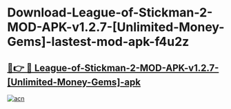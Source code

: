 # Download-League-of-Stickman-2-MOD-APK-v1.2.7-[Unlimited-Money-Gems]-lastest-mod-apk-f4u2z

<h2><a href="https://apkcomod.com?title=League-of-Stickman-2-MOD-APK-v1.2.7-[Unlimited-Money-Gems]">🔗👉 🔴 League-of-Stickman-2-MOD-APK-v1.2.7-[Unlimited-Money-Gems]-apk </a></h2>

[![acn](https://github.com/user-attachments/assets/0f9c940e-d8b0-45ae-aac7-cd30a18b3e1c)](https://apkcomod.com?title=League-of-Stickman-2-MOD-APK-v1.2.7-[Unlimited-Money-Gems])
